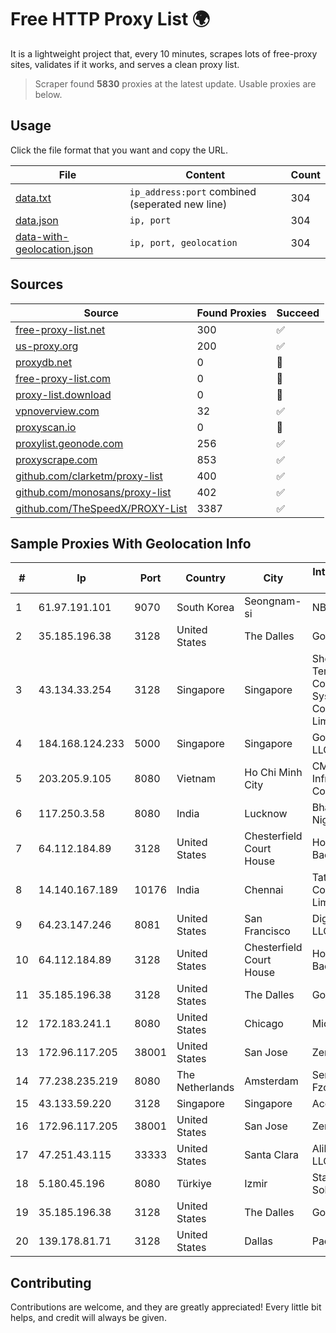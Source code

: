 
# Free HTTP Proxy List 🌍

It is a lightweight project that, every 10 minutes, scrapes lots of free-proxy sites, validates if it works, and serves a clean proxy list.


> Scraper found **5830** proxies at the latest update. Usable proxies are below.

## Usage

Click the file format that you want and copy the URL.


|File|Content|Count|
|----|-------|-----|
|[data.txt](https://raw.githubusercontent.com/themiralay/Proxy-List-World/master/data.txt)|`ip_address:port` combined (seperated new line)|304|
|[data.json](https://raw.githubusercontent.com/themiralay/Proxy-List-World/master/data.json)|`ip, port`|304|
|[data-with-geolocation.json](https://raw.githubusercontent.com/themiralay/Proxy-List-World/master/data-with-geolocation.json)|`ip, port, geolocation`|304|

## Sources

|Source|Found Proxies|Succeed|
|------|-------------|-------|
|[free-proxy-list.net](https://free-proxy-list.net)|300|✅|
|[us-proxy.org](https://www.us-proxy.org)|200|✅|
|[proxydb.net](http://proxydb.net)|0|🚫|
|[free-proxy-list.com](https://free-proxy-list.com/?page=&port=&type%5B%5D=http&type%5B%5D=https&up_time=0&search=Search)|0|🚫|
|[proxy-list.download](https://www.proxy-list.download/HTTP)|0|🚫|
|[vpnoverview.com](https://vpnoverview.com/privacy/anonymous-browsing/free-proxy-servers)|32|✅|
|[proxyscan.io](https://www.proxyscan.io)|0|🚫|
|[proxylist.geonode.com](https://proxylist.geonode.com/api/proxy-list?limit=300&page=1&sort_by=lastChecked&sort_type=desc&protocols=http,https)|256|✅|
|[proxyscrape.com](https://api.proxyscrape.com/v2/?request=displayproxies&protocol=http&timeout=10000&country=all&ssl=all&anonymity=all)|853|✅|
|[github.com/clarketm/proxy-list](https://raw.githubusercontent.com/clarketm/proxy-list/master/proxy-list-raw.txt)|400|✅|
|[github.com/monosans/proxy-list](https://raw.githubusercontent.com/monosans/proxy-list/main/proxies/http.txt)|402|✅|
|[github.com/TheSpeedX/PROXY-List](https://raw.githubusercontent.com/TheSpeedX/PROXY-List/master/http.txt)|3387|✅|


## Sample Proxies With Geolocation Info

|#|Ip|Port|Country|City|Internet Service Provider|
|-|--|----|-------|----|-------------------------|
|1|61.97.191.101|9070|South Korea|Seongnam-si|NBP|
|2|35.185.196.38|3128|United States|The Dalles|Google LLC|
|3|43.134.33.254|3128|Singapore|Singapore|Shenzhen Tencent Computer Systems Company Limited|
|4|184.168.124.233|5000|Singapore|Singapore|GoDaddy.com, LLC|
|5|203.205.9.105|8080|Vietnam|Ho Chi Minh City|CMC Telecom Infrastructure Company|
|6|117.250.3.58|8080|India|Lucknow|Bharat Sanchar Nigam Ltd|
|7|64.112.184.89|3128|United States|Chesterfield Court House|Hosted Backbone|
|8|14.140.167.189|10176|India|Chennai|Tata Communications Limited|
|9|64.23.147.246|8081|United States|San Francisco|DigitalOcean, LLC|
|10|64.112.184.89|3128|United States|Chesterfield Court House|Hosted Backbone|
|11|35.185.196.38|3128|United States|The Dalles|Google LLC|
|12|172.183.241.1|8080|United States|Chicago|Microsoft|
|13|172.96.117.205|38001|United States|San Jose|Zenlayer Inc|
|14|77.238.235.219|8080|The Netherlands|Amsterdam|Servers Tech Fzco|
|15|43.133.59.220|3128|Singapore|Singapore|Aceville Pte.ltd|
|16|172.96.117.205|38001|United States|San Jose|Zenlayer Inc|
|17|47.251.43.115|33333|United States|Santa Clara|Alibaba Cloud LLC|
|18|5.180.45.196|8080|Türkiye|Izmir|Stark Industries Solutions LTD|
|19|35.185.196.38|3128|United States|The Dalles|Google LLC|
|20|139.178.81.71|3128|United States|Dallas|Packet Host, Inc.|



## Contributing

Contributions are welcome, and they are greatly appreciated! Every
little bit helps, and credit will always be given.

